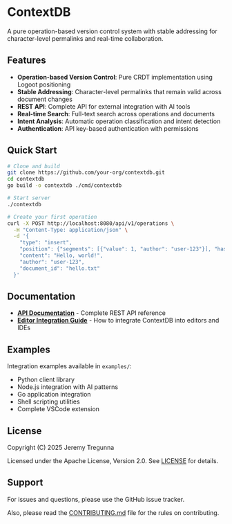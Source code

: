 # ContextDB

A pure operation-based version control system with stable addressing for character-level permalinks and real-time collaboration.

## Features

- **Operation-based Version Control**: Pure CRDT implementation using Logoot positioning
- **Stable Addressing**: Character-level permalinks that remain valid across document changes
- **REST API**: Complete API for external integration with AI tools
- **Real-time Search**: Full-text search across operations and documents
- **Intent Analysis**: Automatic operation classification and intent detection
- **Authentication**: API key-based authentication with permissions

## Quick Start

```bash
# Clone and build
git clone https://github.com/your-org/contextdb.git
cd contextdb
go build -o contextdb ./cmd/contextdb

# Start server
./contextdb

# Create your first operation
curl -X POST http://localhost:8080/api/v1/operations \
  -H "Content-Type: application/json" \
  -d '{
    "type": "insert",
    "position": {"segments": [{"value": 1, "author": "user-123"}], "hash": "initial"},
    "content": "Hello, world!",
    "author": "user-123",
    "document_id": "hello.txt"
  }'
```

## Documentation

- **[API Documentation](API.md)** - Complete REST API reference
- **[Editor Integration Guide](docs/EDITOR_INTEGRATION.md)** - How to integrate ContextDB into editors and IDEs

## Examples

Integration examples available in `examples/`:
- Python client library
- Node.js integration with AI patterns
- Go application integration
- Shell scripting utilities
- Complete VSCode extension

## License

Copyright (C) 2025 Jeremy Tregunna

Licensed under the Apache License, Version 2.0. See [LICENSE](./LICENSE) for details.

## Support

For issues and questions, please use the GitHub issue tracker.

Also, please read the [CONTRIBUTING.md](./CONTRIBUTING.md) file for the rules on contributing.
